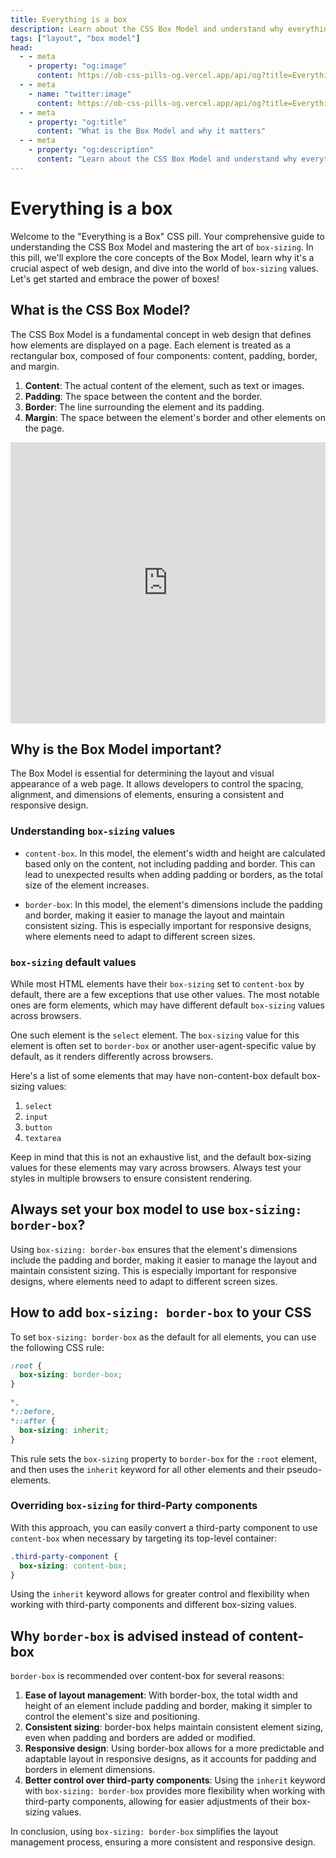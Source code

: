 ```yaml
---
title: Everything is a box
description: Learn about the CSS Box Model and understand why everything is a box in CSS.
tags: ["layout", "box model"]
head:
  - - meta
    - property: "og:image"
      content: https://ob-css-pills-og.vercel.app/api/og?title=Everything%20is%20a%20box
  - - meta
    - name: "twitter:image"
      content: https://ob-css-pills-og.vercel.app/api/og?title=Everything%20is%20a%20box
  - - meta
    - property: "og:title"
      content: "What is the Box Model and why it matters"
  - - meta
    - property: "og:description"
      content: "Learn about the CSS Box Model and understand why everything is a box in CSS."
---
```


<script setup>
  import PostAuthors from '../.vitepress/components/PostAuthors.vue'
</script>

# Everything is a box

Welcome to the "Everything is a Box" CSS pill. Your comprehensive guide to understanding the CSS Box Model and mastering the art of `box-sizing`. In this pill, we'll explore the core concepts of the Box Model, learn why it's a crucial aspect of web design, and dive into the world of `box-sizing` values. Let's get started and embrace the power of boxes!

## What is the CSS Box Model?

The CSS Box Model is a fundamental concept in web design that defines how elements are displayed on a page. Each element is treated as a rectangular box, composed of four components: content, padding, border, and margin.

1. **Content**: The actual content of the element, such as text or images.
2. **Padding**: The space between the content and the border.
3. **Border**: The line surrounding the element and its padding.
4. **Margin**: The space between the element's border and other elements on the page.

<iframe height="450" style="width: 100%;" scrolling="no" title="Box Model Example" src="https://codepen.io/carpasse/embed/LYJvPdY?height=450&theme-id=dark&default-tab=result" frameborder="no" loading="lazy" allowtransparency="true" allowfullscreen="true">
  See the Pen <a href='https://codepen.io/carpasse/pen/LYJvPdY'>Box Model Example</a> by Carlos Serrano (<a href='https://codepen.io/carpasse'>@carpasse</a>) on <a href='https://codepen.io'>CodePen</a>.
</iframe>

## Why is the Box Model important?

The Box Model is essential for determining the layout and visual appearance of a web page. It allows developers to control the spacing, alignment, and dimensions of elements, ensuring a consistent and responsive design.

### Understanding `box-sizing` values

- `content-box`. In this model, the element's width and height are calculated based only on the content, not including padding and border. This can lead to unexpected results when adding padding or borders, as the total size of the element increases.

- `border-box`: In this model, the element's dimensions include the padding and border, making it easier to manage the layout and maintain consistent sizing. This is especially important for responsive designs, where elements need to adapt to different screen sizes.

### `box-sizing` default values

While most HTML elements have their `box-sizing` set to `content-box` by default, there are a few exceptions that use other values. The most notable ones are form elements, which may have different default `box-sizing` values across browsers.

One such element is the `select` element. The `box-sizing` value for this element is often set to `border-box` or another user-agent-specific value by default, as it renders differently across browsers.

Here's a list of some elements that may have non-content-box default box-sizing values:

1. `select`
2. `input`
3. `button`
4. `textarea`

Keep in mind that this is not an exhaustive list, and the default box-sizing values for these elements may vary across browsers. Always test your styles in multiple browsers to ensure consistent rendering.

## Always set your box model to use `box-sizing: border-box`?

Using `box-sizing: border-box` ensures that the element's dimensions include the padding and border, making it easier to manage the layout and maintain consistent sizing. This is especially important for responsive designs, where elements need to adapt to different screen sizes.

## How to add `box-sizing: border-box` to your CSS

To set `box-sizing: border-box` as the default for all elements, you can use the following CSS rule:

```css
:root {
  box-sizing: border-box;
}

*,
*::before,
*::after {
  box-sizing: inherit;
}
```

This rule sets the `box-sizing` property to `border-box` for the `:root` element, and then uses the `inherit` keyword for all other elements and their pseudo-elements.

### Overriding `box-sizing` for third-Party components

With this approach, you can easily convert a third-party component to use `content-box` when necessary by targeting its top-level container:

```css
.third-party-component {
  box-sizing: content-box;
}
```

Using the `inherit` keyword allows for greater control and flexibility when working with third-party components and different box-sizing values.

## Why `border-box` is advised instead of content-box

`border-box` is recommended over content-box for several reasons:

1. **Ease of layout management**: With border-box, the total width and height of an element include padding and border, making it simpler to control the element's size and positioning.
2. **Consistent sizing**: border-box helps maintain consistent element sizing, even when padding and borders are added or modified.
3. **Responsive design**: Using border-box allows for a more predictable and adaptable layout in responsive designs, as it accounts for padding and borders in element dimensions.
4. **Better control over third-party components**: Using the `inherit` keyword with `box-sizing: border-box` provides more flexibility when working with third-party components, allowing for easier adjustments of their box-sizing values.

In conclusion, using `box-sizing: border-box` simplifies the layout management process, ensuring a more consistent and responsive design.

<PostAuthors :authors="['carpasse']" />
